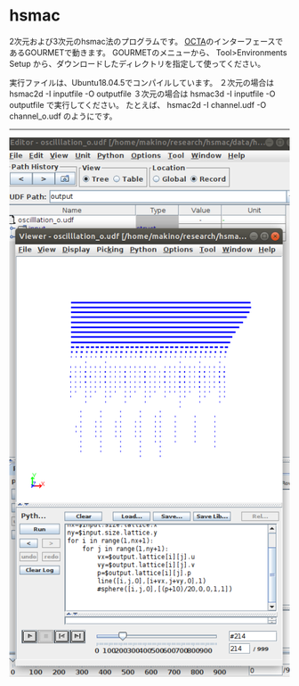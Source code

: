 # hsmac

2次元および3次元のhsmac法のプログラムです。
[OCTA](http://octa.jp/)のインターフェースであるGOURMETで動きます。
GOURMETのメニューから、 Tool>Environments Setup から、ダウンロードしたディレクトリを指定して使ってください。

実行ファイルは、Ubuntu18.04.5でコンパイルしています。 
２次元の場合は
hsmac2d -I inputfile -O outputfile
３次元の場合は
hsmac3d -I inputfile -O outputfile
で実行してください。
たとえば、 hsmac2d -I channel.udf -O channel_o.udf のようにです。

-------------
![screenshot](screenshot.png)
